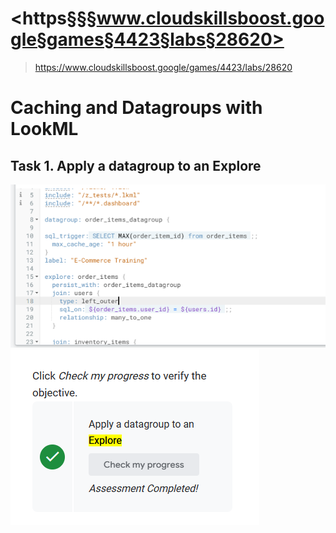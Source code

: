 # <https§§§www.cloudskillsboost.google§games§4423§labs§28620>
> <https://www.cloudskillsboost.google/games/4423/labs/28620>

# Caching and Datagroups with LookML

## Task 1. Apply a datagroup to an Explore

![Alt text](image.png)
![Alt text](image-1.png)